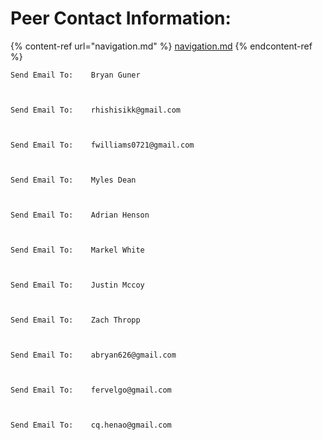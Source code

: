 # Peer Contact Information:

{% content-ref url="navigation.md" %}
[navigation.md](navigation.md)
{% endcontent-ref %}

    Send Email To:    Bryan Guner



    Send Email To:    rhishisikk@gmail.com



    Send Email To:    fwilliams0721@gmail.com



    Send Email To:    Myles Dean



    Send Email To:    Adrian Henson



    Send Email To:    Markel White



    Send Email To:    Justin Mccoy



    Send Email To:    Zach Thropp



    Send Email To:    abryan626@gmail.com



    Send Email To:    fervelgo@gmail.com



    Send Email To:    cq.henao@gmail.com
